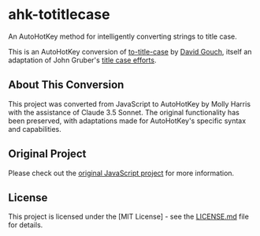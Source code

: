 # ahk-totitlecase
An AutoHotKey method for intelligently converting strings to title case. 

This is an AutoHotKey conversion of [to-title-case](https://github.com/gouch/to-title-case) by [David Gouch](https://github.com/gouch), itself an adaptation of John Gruber's [title case efforts](https://daringfireball.net/2008/05/title_case).

## About This Conversion

This project was converted from JavaScript to AutoHotKey by Molly Harris with the assistance of Claude 3.5 Sonnet. The original functionality has been preserved, with adaptations made for AutoHotKey's specific syntax and capabilities.

## Original Project

Please check out the [original JavaScript project](https://github.com/gouch/to-title-case) for more information.

## License

This project is licensed under the [MIT License] - see the [LICENSE.md](LICENSE.md) file for details.
